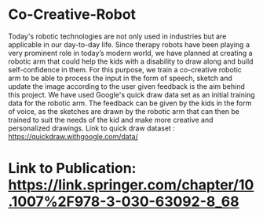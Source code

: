 # Co-Creative-Robot
Today's robotic technologies are not only used in industries but are applicable in our day-to-day life. Since therapy robots have been playing a very prominent role in today’s modern world, we have planned at creating a robotic arm that could help the kids with a disability to draw along and build self-confidence in them. For this purpose, we train a co-creative robotic arm to be able to process the input in the form of speech, sketch and update the image according to the user given feedback is the aim behind this project. We have used Google's quick draw data set as an initial training data for the robotic arm. The feedback can be given by the kids in the form of voice, as the sketches are drawn by the robotic arm that can then be trained to suit the needs of the kid and make more creative and personalized drawings.
Link to quick draw dataset : https://quickdraw.withgoogle.com/data/
# Link to Publication: https://link.springer.com/chapter/10.1007%2F978-3-030-63092-8_68
